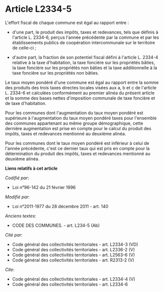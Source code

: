 # Article L2334-5

L'effort fiscal de chaque commune est égal au rapport entre :

- d'une part, le produit des impôts, taxes et redevances, tels que définis à l'article L. 2334-6, perçus l'année précédente
par la commune et par les établissements publics de coopération intercommunale sur le territoire de celle-ci ;

- d'autre part, la fraction de son potentiel fiscal défini à l'article L. 2334-4 relative à la taxe d'habitation, la taxe
foncière sur les propriétés bâties, la taxe foncière sur les propriétés non bâties et la taxe additionnelle à la taxe
foncière sur les propriétés non bâties. 

Le taux moyen pondéré d'une commune est égal au rapport entre la somme des produits des trois taxes directes locales visées
aux a, b et c de l'article L. 2334-6 et calculées conformément au premier alinéa du présent article et la somme des bases
nettes d'imposition communale de taxe foncière et de taxe d'habitation. 

Pour les communes dont l'augmentation du taux moyen pondéré est supérieure à l'augmentation du taux moyen pondéré taxes pour
l'ensemble des communes appartenant au même groupe démographique, cette dernière augmentation est prise en compte pour le
calcul du produit des impôts, taxes et redevances mentionné au deuxième alinéa. 

Pour les communes dont le taux moyen pondéré est inférieur à celui de l'année précédente, c'est ce dernier taux qui est pris
en compte pour la détermination du produit des impôts, taxes et redevances mentionné au deuxième alinéa.

**Liens relatifs à cet article**

_Codifié par_:

  - Loi n°96-142 du 21 février 1996

_Modifié par_:

  - Loi n°2011-1977 du 28 décembre 2011 - art. 140

_Anciens textes_:

  - CODE DES COMMUNES. - art. L234-5 (Ab)

_Cité par_:

  - Code général des collectivités territoriales - art. L2334-3 (VD)
  - Code général des collectivités territoriales - art. L2336-2 (V)
  - Code général des collectivités territoriales - art. L2563-6 (V)
  - Code général des collectivités territoriales - art. R2313-2 (V)

_Cite_:

  - Code général des collectivités territoriales - art. L2334-4 (V)
  - Code général des collectivités territoriales - art. L2334-6
